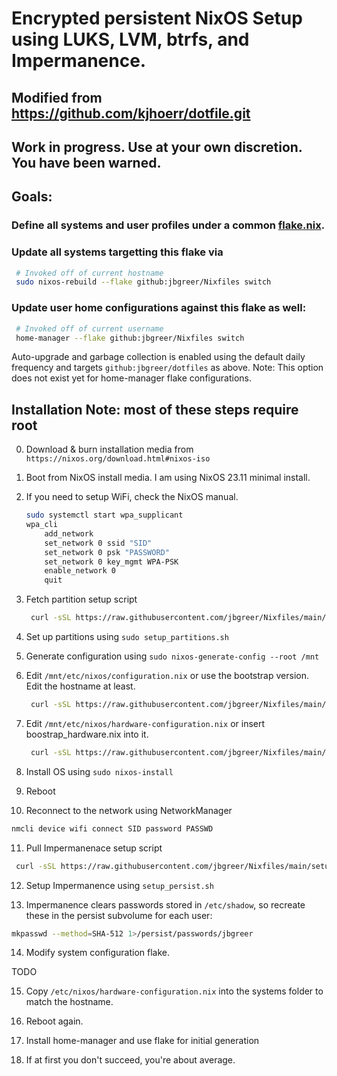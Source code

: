# Encrypted persistent NixOS Setup using LUKS, LVM, btrfs, and Impermanence.

## Modified from https://github.com/kjhoerr/dotfile.git
## Work in progress.  Use at your own discretion.  You have been warned.

## Goals:
### Define all systems and user profiles under a common [flake.nix](./flake.nix). 
### Update all systems targetting this flake via

   ```bash
    # Invoked off of current hostname
    sudo nixos-rebuild --flake github:jbgreer/Nixfiles switch
   ```

### Update user home configurations against this flake as well:

   ```bash
    # Invoked off of current username
    home-manager --flake github:jbgreer/Nixfiles switch
   ```

Auto-upgrade and garbage collection is enabled using the default daily frequency and targets `github:jbgreer/dotfiles` as above. 
Note: This option does not exist yet for home-manager flake configurations.

## Installation Note: most of these steps require root

0. Download & burn installation media from ```https://nixos.org/download.html#nixos-iso```

1. Boot from NixOS install media.  I am using NixOS 23.11 minimal install.

2. If you need to setup WiFi, check the NixOS manual.  

   ```bash
   sudo systemctl start wpa_supplicant
   wpa_cli
       add_network
       set_network 0 ssid "SID"
       set_network 0 psk "PASSWORD"
       set_network 0 key_mgmt WPA-PSK
       enable_network 0 
       quit
   ```

3. Fetch partition setup script

   ```bash
    curl -sSL https://raw.githubusercontent.com/jbgreer/Nixfiles/main/setup_partitions.sh -o setup_partisions.sh
   ```

4. Set up partitions using ```sudo setup_partitions.sh```
   
5. Generate configuration using ```sudo nixos-generate-config --root /mnt```

6. Edit ```/mnt/etc/nixos/configuration.nix``` or use the bootstrap version.  Edit the hostname at least.

   ```bash
    curl -sSL https://raw.githubusercontent.com/jbgreer/Nixfiles/main/.config/nixos/systems/configuration_bootstrap.nix -o /mnt/etc/nixos/configuration.nix
   ```

7. Edit ```/mnt/etc/nixos/hardware-configuration.nix``` or insert boostrap_hardware.nix into it.

   ```bash
    curl -sSL https://raw.githubusercontent.com/jbgreer/Nixfiles/main/.config/nixos/systems/hardware_bootstrap.nix -o hardware_bootstrap.nix
   ```

8. Install OS using ````sudo nixos-install````

9. Reboot

10.  Reconnect to the network using NetworkManager

   ```bash
   nmcli device wifi connect SID password PASSWD
   ```

11. Pull Impermanenace setup script 

   ```bash
    curl -sSL https://raw.githubusercontent.com/jbgreer/Nixfiles/main/setup_persist.sh > setup_persist.sh
   ```

12. Setup Impermanence using ````setup_persist.sh````

13. Impermanence clears passwords stored in `/etc/shadow`, so recreate these in the persist subvolume for each user:

   ```bash
   mkpasswd --method=SHA-512 1>/persist/passwords/jbgreer
   ```

14. Modify system configuration flake. 

TODO

15. Copy `/etc/nixos/hardware-configuration.nix` into the systems folder to match the hostname.

16. Reboot again.

17. Install home-manager and use flake for initial generation

22. If at first you don't succeed, you're about average.

